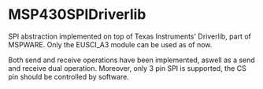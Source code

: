 # MSP430SPIDriverlib #
SPI abstraction implemented on top of Texas Instruments' Driverlib, part of MSPWARE. Only the EUSCI_A3 module
can be used as of now.

Both send and receive operations have been implemented, aswell as a send and receive dual operation.
Moreover, only 3 pin SPI is supported, the CS pin should be controlled by software. 
